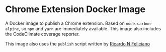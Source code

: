 # Chrome Extension Docker Image

A Docker image to publish a Chrome extension. Based on `node:carbon-alpine`, so
`npm` and `yarn` are immediately available. This image also includes the
CodeClimate coverage reporter.

This image also uses the `publish` script written by [Ricardo N
Feliciano](https://github.com/cibuilds/chrome-extension)
